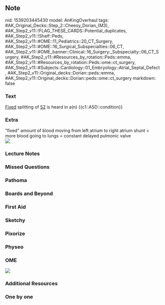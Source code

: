 ## Note
nid: 1539203445430
model: AnKingOverhaul
tags: #AK_Original_Decks::Step_2::Cheesy_Dorian_(M3), #AK_Step2_v11::!FLAG_THESE_CARDS::Potential_duplicates, #AK_Step2_v11::!Shelf::Peds, #AK_Step2_v11::#OME::11_Pediatrics::20_CT_Surgery, #AK_Step2_v11::#OME::16_Surgical_Subspecialties::06_CT, #AK_Step2_v11::#OME_banner::Clinical::16_Surgery:_Subspecialty::06_CT_Surgery, #AK_Step2_v11::#Resources_by_rotation::Peds::emma, #AK_Step2_v11::#Resources_by_rotation::Peds::ome::ct_surgery, #AK_Step2_v11::#Subjects::Cardiology::01_Embryology::Atrial_Septal_Defect, #AK_Step2_v11::Original_decks::Dorian::peds::emma, #AK_Step2_v11::Original_decks::Dorian::peds::ome::ct_surgery
markdown: false

### Text
<u>Fixed</u> splitting of <u>S2</u> is heard in a(n)
{{c1::ASD::condition}}

### Extra
<div>
  "fixed" amount of blood moving from left atrium to right atrium
  shunt = more blood going to lungs = constant delayed pulmonic
  valve
</div>
<div><img src="paste-1732984944197633.jpg"></div>

### Lecture Notes


### Missed Questions


### Pathoma


### Boards and Beyond


### First Aid


### Sketchy


### Pixorize


### Physeo


### OME
<div class="ome-widget">
  <a href=
  "https://onlinemeded.org/spa/surgery-subspecialty/ct-surgery/acquire?ref=anki">
  <img src="_OME_AnkiFlashcards_Lesson_5.png"></a>
</div>

### Additional Resources


### One by one

